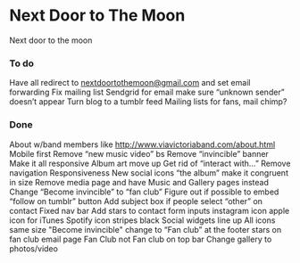 # Next Door to The Moon


Next door to the moon


### To do
Have all redirect to nextdoortothemoon@gmail.com and set email forwarding
Fix mailing list
Sendgrid for email make sure “unknown sender” doesn’t appear
Turn blog to a tumblr feed
Mailing lists for fans, mail chimp?

### Done
About w/band members like http://www.viavictoriaband.com/about.html
Mobile first
Remove “new music video” bs
Remove “invincible” banner
Make it all responsive
Album art move up
Get rid of “interact with…”
Remove navigation
Responsiveness
New social icons
“the album” make it congruent in size
Remove media page and have Music and Gallery pages instead
Change “Become invincible” to “fan club”
Figure out if possible to embed “follow on tumblr” button
Add subject box if people select “other” on contact
Fixed nav bar
Add stars to contact form inputs
instagram icon
apple icon for iTunes
Spotify icon stripes black
Social widgets line up
All icons same size
"Become invincible" change to “Fan club” at the footer
stars on fan club email page
Fan Club not Fan club on top bar
Change gallery to photos/video
